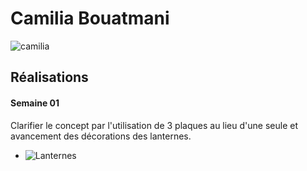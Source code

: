 # Camilia Bouatmani

 ![camilia](https://github.com/user-attachments/assets/fd1ae8c4-56f2-4c0f-90f9-c853a7c1b1c7)

 ## Réalisations

 <!-- Une image par semaine de la réalisation dont tu es le plus fier avec une légende -->
#### Semaine 01
Clarifier le concept par l'utilisation de 3 plaques au lieu d'une seule et avancement des décorations des lanternes.

* ![Lanternes](https://github.com/user-attachments/assets/2cdebb75-9304-471b-bf94-3e992b640730)
